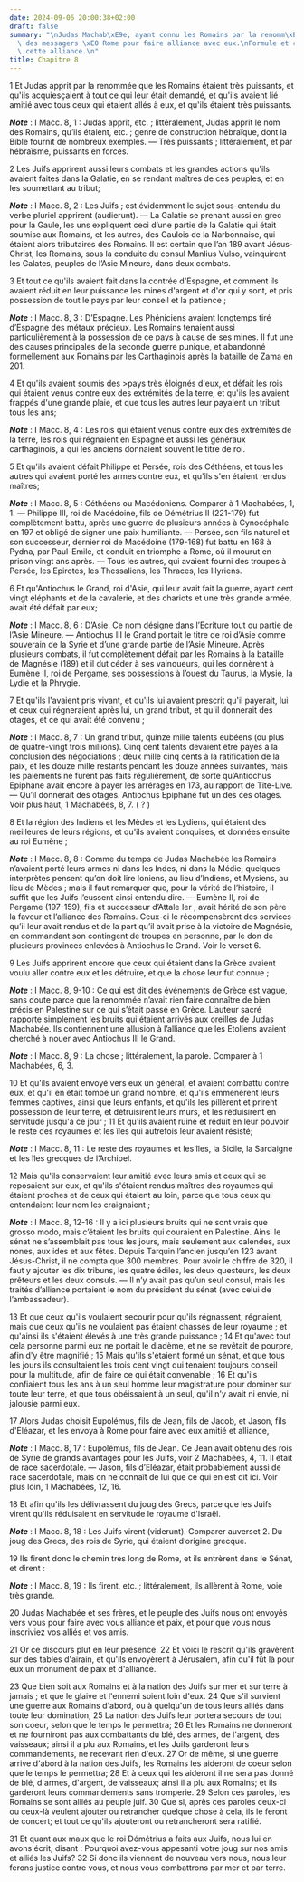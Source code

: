 ```yaml
---
date: 2024-09-06 20:00:38+02:00
draft: false
summary: "\nJudas Machab\xE9e, ayant connu les Romains par la renomm\xE9e, envoie\
  \ des messagers \xE0 Rome pour faire alliance avec eux.\nFormule et conditions de\
  \ cette alliance.\n"
title: Chapitre 8
---
```





1 Et Judas apprit par la renommée que les Romains étaient très puissants, et qu'ils acquiesçaient à tout ce qui leur était demandé, et qu'ils avaient lié amitié avec tous ceux qui étaient allés à eux, et qu'ils étaient très puissants.

***Note*** :  I Macc. 8, 1 : Judas apprit, etc. ; littéralement, Judas apprit le nom des Romains, qu’ils étaient, etc. ; genre de construction hébraïque, dont la Bible fournit de nombreux exemples. ― Très puissants ; littéralement, et par hébraïsme, puissants en forces.

2 Les Juifs apprirent aussi leurs combats et les grandes actions qu'ils avaient faites dans la Galatie, en se rendant maîtres de ces peuples, et en les soumettant au tribut;

***Note*** :  I Macc. 8, 2 : Les Juifs ; est évidemment le sujet sous-entendu du verbe pluriel apprirent (audierunt). ― La Galatie se prenant aussi en grec pour la Gaule, les uns expliquent ceci d’une partie de la Galatie qui était soumise aux Romains, et les autres, des Gaulois de la Narbonnaise, qui étaient alors tributaires des Romains. Il est certain que l’an 189 avant Jésus-Christ, les Romains, sous la conduite du consul Manlius Vulso, vainquirent les Galates, peuples de l’Asie Mineure, dans deux combats.

3 Et tout ce qu'ils avaient fait dans la contrée d'Espagne, et comment ils avaient réduit en leur puissance les mines d'argent et d'or qui y sont, et pris possession de tout le pays par leur conseil et la patience ;

***Note*** :  I Macc. 8, 3 : D’Espagne. Les Phéniciens avaient longtemps tiré d’Espagne des métaux précieux. Les Romains tenaient aussi particulièrement à la possession de ce pays à cause de ses mines. Il fut une des causes principales de la seconde guerre punique, et abandonné formellement aux Romains par les Carthaginois après la bataille de Zama en 201.

4 Et qu'ils avaient soumis des >pays très éloignés d'eux, et défait les rois qui étaient venus contre eux des extrémités de la terre, et qu'ils les avaient frappés d'une grande plaie, et que tous les autres leur payaient un tribut tous les ans;

***Note*** :  I Macc. 8, 4 : Les rois qui étaient venus contre eux des extrémités de la terre, les rois qui régnaient en Espagne et aussi les généraux carthaginois, à qui les anciens donnaient souvent le titre de roi.

5 Et qu'ils avaient défait Philippe et Persée, rois des Céthéens, et tous les autres qui avaient porté les armes contre eux, et qu'ils s'en étaient rendus maîtres;

***Note*** :  I Macc. 8, 5 : Céthéens ou Macédoniens. Comparer à 1 Machabées, 1, 1. ― Philippe III, roi de Macédoine, fils de Démétrius II (221-179) fut complètement battu, après une guerre de plusieurs années à Cynocéphale en 197 et obligé de signer une paix humiliante. ― Persée, son fils naturel et son successeur, dernier roi de Macédoine (179-168) fut battu en 168 à Pydna, par Paul-Emile, et conduit en triomphe à Rome, où il mourut en prison vingt ans après. ― Tous les autres, qui avaient fourni des troupes à Persée, les Epirotes, les Thessaliens, les Thraces, les Illyriens.

6 Et qu'Antiochus le Grand, roi d'Asie, qui leur avait fait la guerre, ayant cent vingt éléphants et de la cavalerie, et des chariots et une très grande armée, avait été défait par eux;

***Note*** :  I Macc. 8, 6 : D’Asie. Ce nom désigne dans l’Ecriture tout ou partie de l’Asie Mineure. ― Antiochus III le Grand portait le titre de roi d’Asie comme souverain de la Syrie et d’une grande partie de l’Asie Mineure. Après plusieurs combats, il fut complètement défait par les Romains à la bataille de Magnésie (189) et il dut céder à ses vainqueurs, qui les donnèrent à Eumène II, roi de Pergame, ses possessions à l’ouest du Taurus, la Mysie, la Lydie et la Phrygie.

7 Et qu'ils l'avaient pris vivant, et qu'ils lui avaient prescrit qu'il payerait, lui et ceux qui régneraient après lui, un grand tribut, et qu'il donnerait des otages, et ce qui avait été convenu ;

***Note*** :  I Macc. 8, 7 : Un grand tribut, quinze mille talents eubéens (ou plus de quatre-vingt trois millions). Cinq cent talents devaient être payés à la conclusion des négociations ; deux mille cinq cents à la ratification de la paix, et les douze mille restants pendant les douze années suivantes, mais les paiements ne furent pas faits régulièrement, de sorte qu’Antiochus Epiphane avait encore à payer les arrérages en 173, au rapport de Tite-Live. ― Qu’il donnerait des otages. Antiochus Epiphane fut un des ces otages. Voir plus haut, 1 Machabées, 8, 7. ( ? )

8 Et la région des Indiens et les Mèdes et les Lydiens, qui étaient des meilleures de leurs régions, et qu'ils avaient conquises, et données ensuite au roi Eumène ;

***Note*** :  I Macc. 8, 8 : Comme du temps de Judas Machabée les Romains n’avaient porté leurs armes ni dans les Indes, ni dans la Médie, quelques interprètes pensent qu’on doit lire Ioniens, au lieu d’Indiens, et Mysiens, au lieu de Mèdes ; mais il faut remarquer que, pour la vérité de l’histoire, il suffit que les Juifs l’eussent ainsi entendu dire. ― Eumène II, roi de Pergame (197-159), fils et successeur d’Attale Ier , avait hérité de son père la faveur et l’alliance des Romains. Ceux-ci le récompensèrent des services qu’il leur avait rendus et de la part qu’il avait prise à la victoire de Magnésie, en commandant son contingent de troupes en personne, par le don de plusieurs provinces enlevées à Antiochus le Grand. Voir le verset 6.

9 Les Juifs apprirent encore que ceux qui étaient dans la Grèce avaient voulu aller contre eux et les détruire, et que la chose leur fut connue ;

***Note*** :  I Macc. 8, 9-10 : Ce qui est dit des événements de Grèce est vague, sans doute parce que la renommée n’avait rien faire connaître de bien précis en Palestine sur ce qui s’était passé en Grèce. L’auteur sacré rapporte simplement les bruits qui étaient arrivés aux oreilles de Judas Machabée. Ils contiennent une allusion à l’alliance que les Etoliens avaient cherché à nouer avec Antiochus III le Grand.

***Note*** :  I Macc. 8, 9 : La chose ; littéralement, la parole. Comparer à 1 Machabées, 6, 3.

10 Et qu'ils avaient envoyé vers eux un général, et avaient combattu contre eux, et qu'il en était tombé un grand nombre, et qu'ils emmenèrent leurs femmes captives, ainsi que leurs enfants, et qu'ils les pillèrent et prirent possession de leur terre, et détruisirent leurs murs, et les réduisirent en servitude jusqu'à ce jour ; 11 Et qu'ils avaient ruiné et réduit en leur pouvoir le reste des royaumes et les îles qui autrefois leur avaient résisté;

***Note*** :  I Macc. 8, 11 : Le reste des royaumes et les îles, la Sicile, la Sardaigne et les îles grecques de l’Archipel.

12 Mais qu'ils conservaient leur amitié avec leurs amis et ceux qui se reposaient sur eux, et qu'ils s'étaient rendus maîtres des royaumes qui étaient proches et de ceux qui étaient au loin, parce que tous ceux qui entendaient leur nom les craignaient ;

***Note*** :  I Macc. 8, 12-16 : Il y a ici plusieurs bruits qui ne sont vrais que grosso modo, mais c’étaient les bruits qui couraient en Palestine. Ainsi le sénat ne s’assemblait pas tous les jours, mais seulement aux calendes, aux nones, aux ides et aux fêtes. Depuis Tarquin l’ancien jusqu’en 123 avant Jésus-Christ, il ne compta que 300 membres. Pour avoir le chiffre de 320, il faut y ajouter les dix tribuns, les quatre édiles, les deux questeurs, les deux prêteurs et les deux consuls. ― Il n’y avait pas qu’un seul consul, mais les traités d’alliance portaient le nom du président du sénat (avec celui de l’ambassadeur).

13 Et que ceux qu'ils voulaient secourir pour qu'ils régnassent, régnaient, mais que ceux qu'ils ne voulaient pas étaient chassés de leur royaume ; et qu'ainsi ils s'étaient élevés à une très grande puissance ; 14 Et qu'avec tout cela personne parmi eux ne portait le diadème, et ne se revêtait de pourpre, afin d'y être magnifié ; 15 Mais qu'ils s'étaient formé un sénat, et que tous les jours ils consultaient les trois cent vingt qui tenaient toujours conseil pour la multitude, afin de faire ce qui était convenable ; 16 Et qu'ils confiaient tous les ans à un seul homme leur magistrature pour dominer sur toute leur terre, et que tous obéissaient à un seul, qu'il n'y avait ni envie, ni jalousie parmi eux.


17 Alors Judas choisit Eupolémus, fils de Jean, fils de Jacob, et Jason, fils d'Eléazar, et les envoya à Rome pour faire avec eux amitié et alliance,

***Note*** :  I Macc. 8, 17 : Eupolémus, fils de Jean. Ce Jean avait obtenu des rois de Syrie de grands avantages pour les Juifs, voir 2 Machabées, 4, 11. Il était de race sacerdotale. ― Jason, fils d’Eléazar, était probablement aussi de race sacerdotale, mais on ne connaît de lui que ce qui en est dit ici. Voir plus loin, 1 Machabées, 12, 16.

18 Et afin qu'ils les délivrassent du joug des Grecs, parce que les Juifs virent qu'ils réduisaient en servitude le royaume d'Israël.

***Note*** :  I Macc. 8, 18 : Les Juifs virent (viderunt). Comparer auverset 2. Du joug des Grecs, des rois de Syrie, qui étaient d’origine grecque.

19 Ils firent donc le chemin très long de Rome, et ils entrèrent dans le Sénat, et dirent :

***Note*** :  I Macc. 8, 19 : Ils firent, etc. ; littéralement, ils allèrent à Rome, voie très grande.

20 Judas Machabée et ses frères, et le peuple des Juifs nous ont envoyés vers vous pour faire avec vous alliance et paix, et pour que vous nous inscriviez vos alliés et vos amis.


21 Or ce discours plut en leur présence. 22 Et voici le rescrit qu'ils gravèrent sur des tables d'airain, et qu'ils envoyèrent à Jérusalem, afin qu'il fût là pour eux un monument de paix et d'alliance.


23 Que bien soit aux Romains et à la nation des Juifs sur mer et sur terre à jamais ; et que le glaive et l'ennemi soient loin d'eux. 24 Que s'il survient une guerre aux Romains d'abord, ou à quelqu'un de tous leurs alliés dans toute leur domination, 25 La nation des Juifs leur portera secours de tout son coeur, selon que le temps le permettra; 26 Et les Romains ne donneront et ne fourniront pas aux combattants du blé, des armes, de l'argent, des vaisseaux; ainsi il a plu aux Romains, et les Juifs garderont leurs commandements, ne recevant rien d'eux. 27 Or de même, si une guerre arrive d'abord à la nation des Juifs, les Romains les aideront de coeur selon que le temps le permettra; 28 Et à ceux qui les aideront il ne sera pas donné de blé, d'armes, d'argent, de vaisseaux; ainsi il a plu aux Romains; et ils garderont leurs commandements sans tromperie. 29 Selon ces paroles, les Romains se sont alliés au peuple juif. 30 Que si, après ces paroles ceux-ci ou ceux-là veulent ajouter ou retrancher quelque chose à cela,
ils le feront de concert; et tout ce qu'ils ajouteront ou retrancheront sera ratifié.


31 Et quant aux maux que le roi Démétrius a faits aux Juifs, nous lui en avons écrit, disant : Pourquoi avez-vous appesanti votre joug sur nos amis et alliés les Juifs? 32 Si donc ils viennent de nouveau vers nous, nous leur ferons justice contre vous, et nous vous combattrons par mer et par terre.

